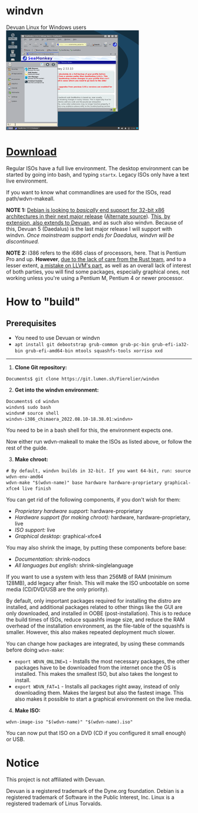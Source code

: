 # windvn

Devuan Linux for Windows users  
<a href="//git.lumen.sh/Fierelier/windvn/raw/branch/master/assets/screenshot.png" target="_blank"><img src="assets/screenshot.png" width="360" title="Screenshot"></a>

# [Download](https://fier.me/software/windvn/iso/daedalus)

Regular ISOs have a full live environment. The desktop environment can be started by going into bash, and typing `startx`. Legacy ISOs only have a text live environment.

If you want to know what commandlines are used for the ISOs, read path/wdvn-makeall.

**NOTE 1:** [Debian is looking to *basically* end support for 32-bit x86 architectures in their next major release](https://dev1galaxy.org/viewtopic.php?id=6266) ([Alternate source](https://release.debian.org/trixie/arch_qualify.html)). [This, by extension, also extends to Devuan](https://dev1galaxy.org/viewtopic.php?pid=47335#p47335), and as such also windvn. Because of this, Devuan 5 (Daedalus) is the last major release I will support with windvn. *Once mainstream support ends for Daedalus, windvn will be discontinued.*

**NOTE 2:** i386 refers to the i686 class of processors, here. That is Pentium Pro and up. **However**, [due to the lack of care from the Rust team](https://github.com/rust-lang/rust/issues/82435), and to a lesser extent, [a mistake on LLVM's part](https://github.com/llvm/llvm-project/issues/61347), as well as an overall lack of interest of both parties, you will find some packages, especially graphical ones, not working unless you're using a Pentium M, Pentium 4 or newer processor.

# How to "build"
## Prerequisites
- You need to use Devuan or windvn
- `apt install git debootstrap grub-common grub-pc-bin grub-efi-ia32-bin grub-efi-amd64-bin mtools squashfs-tools xorriso xxd`
---

1. **Clone Git repository:**
```
Documents$ git clone https://git.lumen.sh/Fierelier/windvn
```

2. **Get into the windvn environment:**
```
Documents$ cd windvn
windvn$ sudo bash
windvn# source shell
windvn-i386_chimaera_2022.08.10-18.38.01:windvn>
```
You need to be in a bash shell for this, the environment expects one.

Now either run wdvn-makeall to make the ISOs as listed above, or follow the rest of the guide.


3. **Make chroot:**
```
# By default, windvn builds in 32-bit. If you want 64-bit, run: source wdvn-env-amd64
wdvn-make "$(wdvn-name)" base hardware hardware-proprietary graphical-xfce4 live finish
```
You can get rid of the following components, if you don't wish for them:
- *Proprietary hardware support:* hardware-proprietary
- *Hardware support (for making chroot):* hardware, hardware-proprietary, live
- *ISO support:* live
- *Graphical desktop:* graphical-xfce4

You may also shrink the image, by putting these components before base:
- *Documentation:* shrink-nodocs
- *All languages but english:* shrink-singlelanguage

If you want to use a system with less than 256MB of RAM (minimum 128MB), add legacy after finish. This will make the ISO unbootable on some media (CD/DVD/USB are the only priority).

By default, only important packages required for installing the distro are installed, and additional packages related to other things like the GUI are only downloaded, and installed in OOBE (post-installation). This is to reduce the build times of ISOs, reduce squashfs image size, and reduce the RAM overhead of the installation environment, as the file-table of the squashfs is smaller. However, this also makes repeated deployment much slower.

You can change how packages are integrated, by using these commands before doing `wdvn-make`:
- `export WDVN_ONLINE=1` - Installs the most necessary packages, the other packages have to be downloaded from the internet once the OS is installed. This makes the smallest ISO, but also takes the longest to install.
- `export WDVN_FAT=1` - Installs all packages right away, instead of only downloading them. Makes the largest but also the fastest image. This also makes it possible to start a graphical environment on the live media.

4. **Make ISO:**
```
wdvn-image-iso "$(wdvn-name)" "$(wdvn-name).iso"
```

You can now put that ISO on a DVD (CD if you configured it small enough) or USB.

# Notice

This project is not affiliated with Devuan.

Devuan is a registered trademark of the Dyne.org foundation. Debian is a registered trademark of Software in the Public Interest, Inc. Linux is a registered trademark of Linus Torvalds.
